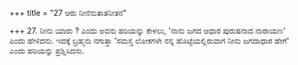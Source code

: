 +++
title = "27 ಆರು ನೀನೆನುತಾತನೀತನ"

+++
27. ನೀನು ಯಾರು ? ಎಂದು ಅವನು ಹರಿಯನ್ನು ಕೇಳಲು, 'ನಾನು ಜಗದ ಆಧಾರ ಪುರುಷನಾದ ನಾರಾಯಣ' ಎಂದು ಹೇಳಿದನು. ಇದಕ್ಕೆ ಬ್ರಹ್ಮನು ನಗುತ್ತಾ 'ಸಮಸ್ತ ಲೋಕಗಳೇ ನನ್ನ ಹೊಟ್ಟೆಯಲ್ಲಿರುವಾಗ ನೀನು ಜಗದಾಧಾರ ಹೇಗೆ' ಎಂದು ಹರಿಯನ್ನು ಪ್ರಶ್ನಿಸಿದನು.